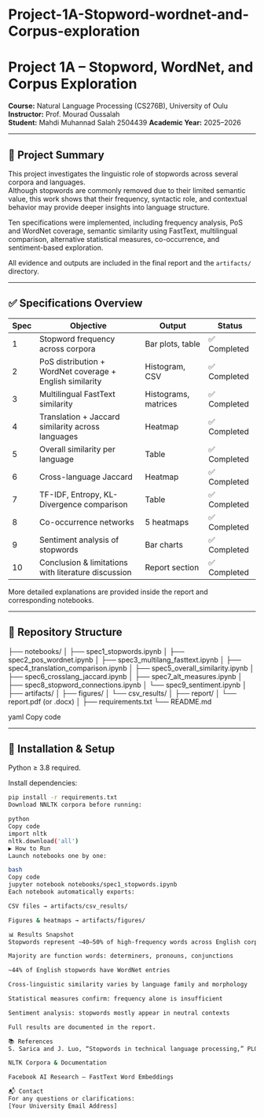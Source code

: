 # Project-1A-Stopword-wordnet-and-Corpus-exploration

# Project 1A – Stopword, WordNet, and Corpus Exploration

**Course:** Natural Language Processing (CS276B), University of Oulu  
**Instructor:** Prof. Mourad Oussalah  
**Student:** Mahdi Muhannad Salah 2504439
**Academic Year:** 2025–2026

---

## 📌 Project Summary

This project investigates the linguistic role of stopwords across several corpora and languages.  
Although stopwords are commonly removed due to their limited semantic value, this work
shows that their frequency, syntactic role, and contextual behavior may provide deeper insights
into language structure.

Ten specifications were implemented, including frequency analysis, PoS and WordNet coverage,
semantic similarity using FastText, multilingual comparison, alternative statistical measures,
co-occurrence, and sentiment-based exploration.

All evidence and outputs are included in the final report and the `artifacts/` directory.

---

## ✅ Specifications Overview

| Spec | Objective | Output | Status |
|------|-----------|--------|--------|
| 1 | Stopword frequency across corpora | Bar plots, table | ✅ Completed |
| 2 | PoS distribution + WordNet coverage + English similarity | Histogram, CSV | ✅ Completed |
| 3 | Multilingual FastText similarity | Histograms, matrices | ✅ Completed |
| 4 | Translation + Jaccard similarity across languages | Heatmap | ✅ Completed |
| 5 | Overall similarity per language | Table | ✅ Completed |
| 6 | Cross-language Jaccard | Heatmap | ✅ Completed |
| 7 | TF-IDF, Entropy, KL-Divergence comparison | Table | ✅ Completed |
| 8 | Co-occurrence networks | 5 heatmaps | ✅ Completed |
| 9 | Sentiment analysis of stopwords | Bar charts | ✅ Completed |
| 10 | Conclusion & limitations with literature discussion | Report section | ✅ Completed |

More detailed explanations are provided inside the report and corresponding notebooks.

---

## 📂 Repository Structure

├── notebooks/
│ ├── spec1_stopwords.ipynb
│ ├── spec2_pos_wordnet.ipynb
│ ├── spec3_multilang_fasttext.ipynb
│ ├── spec4_translation_comparison.ipynb
│ ├── spec5_overall_similarity.ipynb
│ ├── spec6_crosslang_jaccard.ipynb
│ ├── spec7_alt_measures.ipynb
│ ├── spec8_stopword_connections.ipynb
│ └── spec9_sentiment.ipynb
│
├── artifacts/
│ ├── figures/
│ └── csv_results/
│
├── report/
│ └── report.pdf (or .docx)
│
├── requirements.txt
└── README.md

yaml
Copy code

---

## 🔧 Installation & Setup

Python ≥ 3.8 required.

Install dependencies:

```bash
pip install -r requirements.txt
Download NNLTK corpora before running:

python
Copy code
import nltk
nltk.download('all')
▶️ How to Run
Launch notebooks one by one:

bash
Copy code
jupyter notebook notebooks/spec1_stopwords.ipynb
Each notebook automatically exports:

CSV files → artifacts/csv_results/

Figures & heatmaps → artifacts/figures/

📊 Results Snapshot
Stopwords represent ~40–50% of high-frequency words across English corpora

Majority are function words: determiners, pronouns, conjunctions

~44% of English stopwords have WordNet entries

Cross-linguistic similarity varies by language family and morphology

Statistical measures confirm: frequency alone is insufficient

Sentiment analysis: stopwords mostly appear in neutral contexts

Full results are documented in the report.

📚 References
S. Sarica and J. Luo, “Stopwords in technical language processing,” PLOS ONE, 2021.

NLTK Corpora & Documentation

Facebook AI Research — FastText Word Embeddings

📬 Contact
For any questions or clarifications:
[Your University Email Address]
